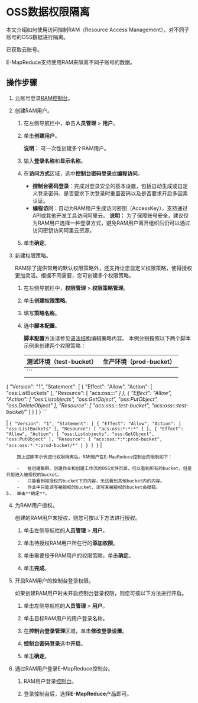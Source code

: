 # OSS数据权限隔离

本文介绍如何使用访问控制RAM（Resource Access Management），对不同子账号的OSS数据进行隔离。

已获取云账号。

E-MapReduce支持使用RAM来隔离不同子账号的数据。

## 操作步骤

1.  云账号登录[RAM控制台](https://ram.console.aliyun.com/)。

2.  创建RAM用户。

    1.  在左侧导航栏中，单击**人员管理** \> **用户**。

    2.  单击**创建用户**。

        **说明：** 可一次性创建多个RAM用户。

    3.  输入**登录名称**和**显示名称**。

    4.  在**访问方式**区域，选中**控制台密码登录**或**编程访问**。

        -   **控制台密码登录**：完成对登录安全的基本设置，包括自动生成或自定义登录密码、是否要求下次登录时重置密码以及是否要求开启多因素认证。
        -   **编程访问**：自动为RAM用户生成访问密钥（AccessKey），支持通过API或其他开发工具访问阿里云。
        **说明：** 为了保障账号安全，建议仅为RAM用户选择一种登录方式，避免RAM用户离开组织后仍可以通过访问密钥访问阿里云资源。

    5.  单击**确定**。

3.  新建权限策略。

    RAM除了提供常用的默认权限策略外，还支持让您自定义权限策略，使得授权更加灵活。根据不同需要，您可创建多个权限策略。

    1.  在左侧导航栏中，**权限管理** \> **权限策略管理**。

    2.  单击**创建权限策略**。

    3.  填写**策略名称**。

    4.  选中**脚本配置**。

        **脚本配置**方法请参见[语法结构](/intl.zh-CN/权限策略管理/权限策略语言/权限策略语法和结构.md)编辑策略内容。 本例分别按照以下两个脚本示例来创建两个权限策略：

        |测试环境（test-bucket）|生产环境（prod-bucket）|
        |-----------------|-----------------|
        |        ```
{
"Version": "1",
"Statement": [
{
"Effect": "Allow",
"Action": [
  "oss:ListBuckets"
],
"Resource": [
  "acs:oss:*:*:*"
]
},
{
"Effect": "Allow",
"Action": [
  "oss:Listobjects",
  "oss:GetObject",
  "oss:PutObject",
  "oss:DeleteObject"
],
"Resource": [
  "acs:oss:*:*:test-bucket",
  "acs:oss:*:*:test-bucket/*"
]
}
]
}
        ```

|        ```
{
"Version": "1",
"Statement": [
{
"Effect": "Allow",
"Action": [
  "oss:ListBuckets"
],
"Resource": [
  "acs:oss:*:*:*"
]
},
{
"Effect": "Allow",
"Action": [
  "oss:Listobjects",
  "oss:GetObject",
  "oss:PutObject"
],
"Resource": [
  "acs:oss:*:*:prod-bucket",
  "acs:oss:*:*:prod-bucket/*"
]
}
]
}
        ``` |

        按上述脚本示例进行权限隔离后，RAM用户在E-MapReduce控制台的限制如下：

        -   在创建集群、创建作业和创建工作流的OSS文件页面，可以看到所有的bucket，但是只能进入被授权的bucket。
        -   只能看到被授权的bucket下的内容，无法看到其他bucket内的内容。
        -   作业中只能读写被授权的bucket，读写未被授权的bucket会报错。
    5.  单击**确定**。

4.  为RAM用户授权。

    创建的RAM用户未授权，则您可按以下方法进行授权。

    1.  单击左侧导航栏的**人员管理** \> **用户**。

    2.  单击待授权RAM用户所在行的**添加权限**。

    3.  单击需要授予RAM用户的权限策略，单击**确定**。

    4.  单击**完成**。

5.  开启RAM用户的控制台登录权限。

    如果创建RAM用户时未开启控制台登录权限，则您可按以下方法进行开启。

    1.  单击左侧导航栏的**人员管理** \> **用户**。

    2.  单击目标RAM用户的用户登录名称。

    3.  在**控制台登录管理**区域，单击**修改登录设置**。

    4.  **控制台密码登录**选中**开启**。

    5.  单击**确定**。

6.  通过RAM用户登录E-MapReduce控制台。

    1.  RAM用户登录[控制台](https://signin.alibabacloud.com/login.htm)。

    2.  登录控制台后，选择**E-MapReduce**产品即可。


